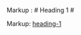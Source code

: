 Markup :  # Heading 1 #




























Markup: [heading-1](#heading-1 "Goto heading-1")
